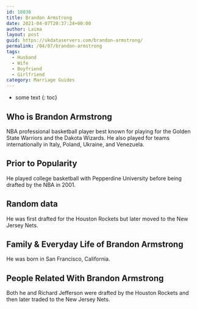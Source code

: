 ```yaml
---
id: 18038
title: Brandon Armstrong
date: 2021-04-07T20:37:24+00:00
author: Laima
layout: post
guid: https://ukdataservers.com/brandon-armstrong/
permalink: /04/07/brandon-armstrong
tags:
  - Husband
  - Wife
  - Boyfriend
  - Girlfriend
category: Marriage Guides
---
```


* some text
{: toc}


## Who is Brandon Armstrong
                  
                  
                  
NBA professional basketball player best known for playing for the Golden State Warriors and the Dakota Wizards. He also played for teams internationally in Italy, Poland, Ukraine, and Venezuela.
                  
              
            
              
            
                
                
                
## Prior to Popularity
                  
                  
                  
He played college basketball with Pepperdine University before being drafted by the NBA in 2001.
                  
              
            
              
            
                
                
                
## Random data
                  
                  
                  
He was first drafted for the Houston Rockets but later moved to the New Jersey Nets.
                  
              
            
              
            
                
                
                
## Family & Everyday Life of Brandon Armstrong
                  
                  
                  
He was born in San Francisco, California.
                  
              
            
              
            
                
                
                
## People Related With Brandon Armstrong
                  
                  
                  
Both he and Richard Jefferson were drafted by the Houston Rockets and then later traded to the New Jersey Nets.
                  
              
            
              
            
                
              
            
              
              
            
            
              
            
          
          
          